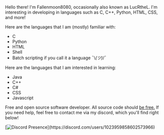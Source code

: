 Hello there! I'm Fallenmoon8080, occasionally also known as LucRtheL.
I'm interesting in developing in languages such as C, C++, Python, HTML, CSS, and more!

Here are the languages that I am (mostly) familiar with:
- C
- Python
- HTML
- Shell
- Batch scripting if you call it a language ¯\\_(ツ)_/¯

Here are the languages that I am interested in learning:
- Java
- C++
- C#
- CSS
- Javascript

Free and open source software developer. All source code should [be free.](https://www.gnu.org/philosophy/shouldbefree.en.html)
If you need help, feel free to contact me via my discord, which you'll find right below!

[![Discord Presence](https://lanyard.cnrad.dev/api/1023959858602573966?idleMessage=Maxxin'%20and%20relaxin')](https://discord.com/users/1023959858602573966)
